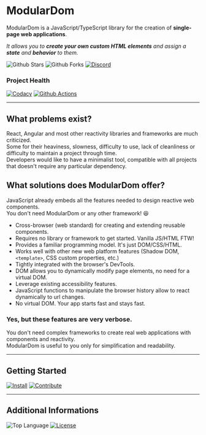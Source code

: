 # ModularDom

ModularDom is a JavaScript/TypeScript library for the creation of **single-page web applications**.

*It allows you to **create your own custom HTML elements** and assign a **state** and **behavior** to them.*

![Github Stars](https://img.shields.io/github/stars/MorganCaron/ModularDom?style=for-the-badge)
![Github Forks](https://img.shields.io/github/forks/MorganCaron/ModularDom?style=for-the-badge)
[![Discord](https://img.shields.io/discord/268838260153909249?label=Chat&logo=Discord&style=for-the-badge)](https://discord.gg/mxZvun4)

### Project Health
[![Codacy](https://img.shields.io/codacy/grade/eb93a6155891444bb965b73aff843b9c?logo=Codacy&style=for-the-badge)](https://www.codacy.com/manual/MorganCaron/ModularDom)
[![Github Actions](https://img.shields.io/github/workflow/status/MorganCaron/ModularDom/NodeJS%20Deployment?logo=Github&style=for-the-badge)](https://github.com/MorganCaron/ModularDom/actions?query=workflow%3A%22NodeJS+Deployment%22)

---

## What problems exist?
React, Angular and most other reactivity libraries and frameworks are much criticized.\
Some for their heaviness, slowness, difficulty to use, lack of cleanliness or difficulty to maintain a project through time.\
Developers would like to have a minimalist tool, compatible with all projects that doesn't require any particular dependency.

## What solutions does ModularDom offer?
JavaScript already embeds all the features needed to design reactive web components.\
You don't need ModularDom or any other framework! :laughing:

- Cross-browser (web standard) for creating and extending reusable components.
- Requires no library or framework to get started. Vanilla JS/HTML FTW!
- Provides a familiar programming model. It's just DOM/CSS/HTML.
- Works well with other new web platform features (Shadow DOM, ``<template>``, CSS custom properties, etc.)
- Tightly integrated with the browser's DevTools.
- DOM allows you to dynamically modify page elements, no need for a virtual DOM.
- Leverage existing accessibility features.
- JavaScript functions to manipulate the browser history allow to react dynamically to url changes.
- No virtual DOM. Your app starts fast and stays fast.

### Yes, but these features are very verbose.
You don't need complex frameworks to create real web applications with components and reactivity.\
ModularDom is useful to you only for simplification and readability.

---

## Getting Started
[![Install](https://img.shields.io/badge/-Install-blue?style=for-the-badge)](INSTALL.md)
[![Contribute](https://img.shields.io/badge/-Contribute-blue?style=for-the-badge)](CONTRIBUTING.md)

---

## Additional Informations
![Top Language](https://img.shields.io/github/languages/top/MorganCaron/ModularDom?style=for-the-badge)
[![License](https://img.shields.io/github/license/MorganCaron/ModularDom?style=for-the-badge)](https://github.com/MorganCaron/ModularDom/blob/master/LICENSE)
